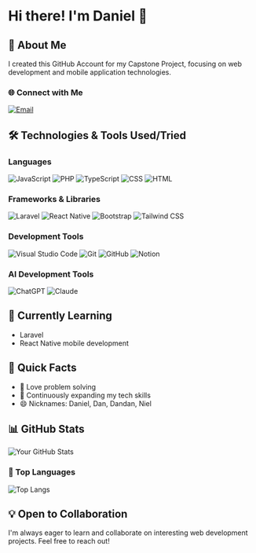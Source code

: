 # Hi there! I'm Daniel 👋

## 🚀 About Me
I created this GitHub Account for my Capstone Project, focusing on web development and mobile application technologies.

### 🌐 Connect with Me
[![Email](https://img.shields.io/badge/Email-D14836?style=for-the-badge&logo=gmail&logoColor=white)](mailto:banaybanaydaniel09@gmail.com)

## 🛠️ Technologies & Tools Used/Tried

### Languages
![JavaScript](https://img.shields.io/badge/JavaScript-F7DF1E?style=for-the-badge&logo=javascript&logoColor=black)
![PHP](https://img.shields.io/badge/PHP-777BB4?style=for-the-badge&logo=php&logoColor=white)
![TypeScript](https://img.shields.io/badge/TypeScript-007ACC?style=for-the-badge&logo=typescript&logoColor=white)
![CSS](https://img.shields.io/badge/CSS3-1572B6?style=for-the-badge&logo=css3&logoColor=white)
![HTML](https://img.shields.io/badge/HTML5-E34F26?style=for-the-badge&logo=html5&logoColor=white)

### Frameworks & Libraries
![Laravel](https://img.shields.io/badge/Laravel-FF2D20?style=for-the-badge&logo=laravel&logoColor=white)
![React Native](https://img.shields.io/badge/React_Native-20232A?style=for-the-badge&logo=react&logoColor=61DAFB)
![Bootstrap](https://img.shields.io/badge/Bootstrap-563D7C?style=for-the-badge&logo=bootstrap&logoColor=white)
![Tailwind CSS](https://img.shields.io/badge/Tailwind_CSS-38B2AC?style=for-the-badge&logo=tailwind-css&logoColor=white)

### Development Tools
![Visual Studio Code](https://img.shields.io/badge/Visual_Studio_Code-0078D4?style=for-the-badge&logo=visual%20studio%20code&logoColor=white)
![Git](https://img.shields.io/badge/Git-F05033?style=for-the-badge&logo=git&logoColor=white)
![GitHub](https://img.shields.io/badge/GitHub-100000?style=for-the-badge&logo=github&logoColor=white)
![Notion](https://img.shields.io/badge/Notion-000000?style=for-the-badge&logo=notion&logoColor=white)

### AI Development Tools
![ChatGPT](https://img.shields.io/badge/ChatGPT-74AA9C?style=for-the-badge&logo=openai&logoColor=white)
![Claude](https://img.shields.io/badge/Claude-000000?style=for-the-badge&logo=anthropic&logoColor=white)

## 🌱 Currently Learning
- Laravel
- React Native mobile development


## 🎯 Quick Facts
- 👀 Love problem solving
- 🌱 Continuously expanding my tech skills
- 😄 Nicknames: Daniel, Dan, Dandan, Niel


## 📊 GitHub Stats
![Your GitHub Stats](https://github-readme-stats.vercel.app/api?username=danskie09&show_icons=true&theme=radical)

### 📌 Top Languages
![Top Langs](https://github-readme-stats.vercel.app/api/top-langs/?username=danskie09&layout=compact&theme=vision-friendly-dark)

## 💡 Open to Collaboration
I'm always eager to learn and collaborate on interesting web development projects. Feel free to reach out!
